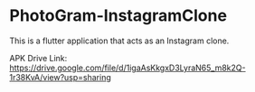 # PhotoGram-InstagramClone

This is a flutter application that acts as an Instagram clone.

APK Drive Link: https://drive.google.com/file/d/1igaAsKkgxD3LyraN65_m8k2Q-1r38KvA/view?usp=sharing
